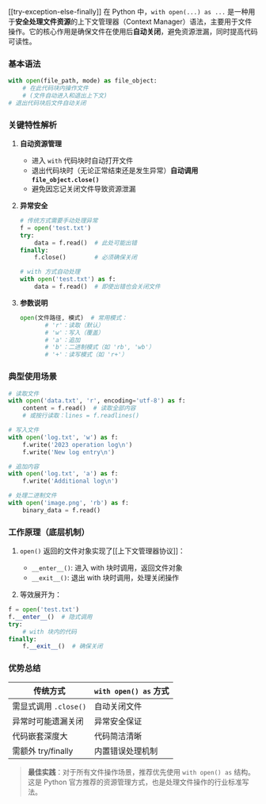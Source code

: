 [[try-exception-else-finally]]
在 Python 中，`with open(...) as ...` 是一种用于**安全处理文件资源**的上下文管理器（Context Manager）语法，主要用于文件操作。它的核心作用是确保文件在使用后**自动关闭**，避免资源泄漏，同时提高代码可读性。

### 基本语法

```python
with open(file_path, mode) as file_object:
    # 在此代码块内操作文件
    # (文件自动进入和退出上下文)
# 退出代码块后文件自动关闭
```

### 关键特性解析

1. ​**自动资源管理**​
    
    - 进入 `with` 代码块时自动打开文件
    - 退出代码块时（无论正常结束还是发生异常）​**自动调用 `file_object.close()`**​
    - 避免因忘记关闭文件导致资源泄漏
2. ​**异常安全**​
    
    ```python
    # 传统方式需要手动处理异常
    f = open('test.txt')
    try:
        data = f.read()  # 此处可能出错
    finally:
        f.close()        # 必须确保关闭
    
    # with 方式自动处理
    with open('test.txt') as f:
        data = f.read()  # 即使出错也会关闭文件
    ```
    
3. ​**参数说明**​
    
    ```python
    open(文件路径, 模式)  # 常用模式：
           # 'r'：读取（默认）
           # 'w'：写入（覆盖）
           # 'a'：追加
           # 'b'：二进制模式（如 'rb', 'wb'）
           # '+'：读写模式（如 'r+'）
    ```
    

### 典型使用场景

```python
# 读取文件
with open('data.txt', 'r', encoding='utf-8') as f:
    content = f.read()  # 读取全部内容
    # 或按行读取：lines = f.readlines()

# 写入文件
with open('log.txt', 'w') as f:
    f.write('2023 operation log\n')
    f.write('New log entry\n')

# 追加内容
with open('log.txt', 'a') as f:
    f.write('Additional log\n')

# 处理二进制文件
with open('image.png', 'rb') as f:
    binary_data = f.read()
```

### 工作原理（底层机制）

1. `open()` 返回的文件对象实现了 ​[[上下文管理器协议]]​：
    
    - `__enter__()`: 进入 with 块时调用，返回文件对象
    - `__exit__()`: 退出 with 块时调用，处理关闭操作
2. 等效展开为：
    

```python
f = open('test.txt')
f.__enter__()  # 隐式调用
try:
    # with 块内的代码
finally:
    f.__exit__()  # 确保关闭
```

### 优势总结

|传统方式|`with open() as` 方式|
|---|---|
|需显式调用 `.close()`|自动关闭文件|
|异常时可能遗漏关闭|异常安全保证|
|代码嵌套深度大|代码简洁清晰|
|需额外 try/finally|内置错误处理机制|

> ​**最佳实践**​：对于所有文件操作场景，推荐优先使用 `with open() as` 结构。这是 Python 官方推荐的资源管理方式，也是处理文件操作的行业标准写法。

